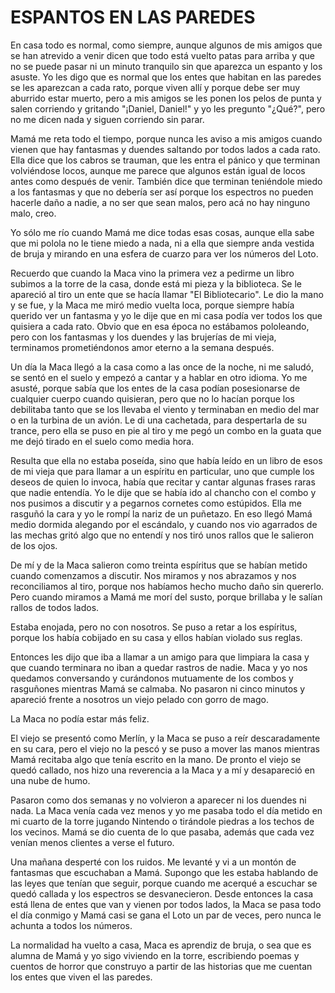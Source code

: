 # ESPANTOS EN LAS PAREDES

En casa todo es normal, como siempre, aunque algunos de mis amigos que se han atrevido a venir dicen que todo está vuelto patas para arriba y que no se puede pasar ni un minuto tranquilo sin que aparezca un espanto y los asuste. Yo les digo que es normal que los entes que habitan en las paredes se les aparezcan a cada rato, porque viven allí y porque debe ser muy aburrido estar muerto, pero a mis amigos se les ponen los pelos de punta y salen corriendo y gritando "¡Daniel, Daniel!" y yo les pregunto "¿Qué?", pero no me dicen nada y siguen corriendo sin parar.

Mamá me reta todo el tiempo, porque nunca les aviso a mis amigos cuando vienen que hay fantasmas y duendes saltando por todos lados a cada rato. Ella dice que los cabros se trauman, que les entra el pánico y que terminan volviéndose locos, aunque me parece que algunos están igual de locos antes como después de venir. También dice que terminan teniéndole miedo a los fantasmas y que no debería ser así porque los espectros no pueden hacerle daño a nadie, a no ser que sean malos, pero acá no hay ninguno malo, creo.

Yo sólo me río cuando Mamá me dice todas esas cosas, aunque ella sabe que mi polola no le tiene miedo a nada, ni a ella que siempre anda vestida de bruja y mirando en una esfera de cuarzo para ver los números del Loto.

Recuerdo que cuando la Maca vino la primera vez a pedirme un libro subimos a la torre de la casa, donde está mi pieza y la biblioteca. Se le apareció al tiro un ente que se hacía llamar "El Bibliotecario". Le dio la mano y se fue, y la Maca me miró medio vuelta loca, porque siempre había querido ver un fantasma y yo le dije que en mi casa podía ver todos los que quisiera a cada rato. Obvio que en esa época no estábamos pololeando, pero con los fantasmas y los duendes y las brujerías de mi vieja, terminamos prometiéndonos amor eterno a la semana después.

Un día la Maca llegó a la casa como a las once de la noche, ni me saludó, se sentó en el suelo y empezó a cantar y a hablar en otro
idioma. Yo me asusté, porque sabía que los entes de la casa podían posesionarse de cualquier cuerpo cuando quisieran, pero que no lo hacían porque los debilitaba tanto que se los llevaba el viento y terminaban en medio del mar o en la turbina de un avión. Le di una cachetada, para despertarla de su trance, pero ella se puso en pie al tiro y me pegó un combo en la guata que me dejó tirado en el suelo como media hora.

Resulta que ella no estaba poseída, sino que había leído en un libro de esos de mi vieja que para llamar a un espíritu en particular, uno que cumple los deseos de quien lo invoca, había que recitar y cantar algunas frases raras que nadie entendía. Yo le dije que se había ido al chancho con el combo y nos pusimos a discutir y a pegarnos cornetes como estúpidos. Ella me rasguñó la cara y yo le rompí la nariz de un puñetazo. En eso llegó Mamá medio dormida alegando por el escándalo, y cuando nos vio agarrados de las mechas gritó algo que no entendí y nos tiró unos rallos que le salieron de los ojos.

De mí y de la Maca salieron como treinta espíritus que se habían metido cuando comenzamos a discutir. Nos miramos y nos abrazamos y nos reconciliamos al tiro, porque nos habíamos hecho mucho daño sin quererlo. Pero cuando miramos a Mamá me morí del susto, porque brillaba y le salían rallos de todos lados.

Estaba enojada, pero no con nosotros. Se puso a retar a los espíritus, porque los había cobijado en su casa y ellos habían violado sus reglas.

Entonces les dijo que iba a llamar a un amigo para que limpiara la casa y que cuando terminara no iban a quedar rastros de nadie.
Maca y yo nos quedamos conversando y curándonos mutuamente de los combos y rasguñones mientras Mamá se calmaba. No pasaron ni cinco
minutos y apareció frente a nosotros un viejo pelado con gorro de mago.

La Maca no podía estar más feliz.

El viejo se presentó como Merlín, y la Maca se puso a reír descaradamente en su cara, pero el viejo no la pescó y se puso a mover
las manos mientras Mamá recitaba algo que tenía escrito en la mano. De pronto el viejo se quedó callado, nos hizo una reverencia a la Maca y a mí y desapareció en una nube de humo.

Pasaron como dos semanas y no volvieron a aparecer ni los duendes ni nada. La Maca venía cada vez menos y yo me pasaba todo el día metido en mi cuarto de la torre jugando Nintendo o tirándole piedras a los techos de los vecinos. Mamá se dio cuenta de lo que pasaba, además que cada vez venían menos clientes a verse el futuro.

Una mañana desperté con los ruidos. Me levanté y vi a un montón de fantasmas que escuchaban a Mamá. Supongo que les estaba hablando de las leyes que tenían que seguir, porque cuando me acerqué a escuchar se quedó callada y los espectros se desvanecieron. Desde entonces la casa está llena de entes que van y vienen por todos lados, la Maca se pasa todo el día conmigo y Mamá casi se gana el Loto un par de veces, pero nunca le achunta a todos los números.

La normalidad ha vuelto a casa, Maca es aprendiz de bruja, o sea que es alumna de Mamá y yo sigo viviendo en la torre, escribiendo poemas y cuentos de horror que construyo a partir de las historias que me cuentan los entes que viven el las paredes.